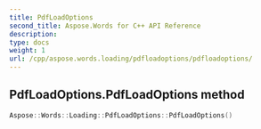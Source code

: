 ```yaml
---
title: PdfLoadOptions
second_title: Aspose.Words for C++ API Reference
description: 
type: docs
weight: 1
url: /cpp/aspose.words.loading/pdfloadoptions/pdfloadoptions/
---
```

## PdfLoadOptions.PdfLoadOptions method




```cpp
Aspose::Words::Loading::PdfLoadOptions::PdfLoadOptions()
```

